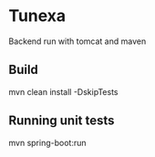 # Tunexa

Backend run with tomcat and maven

## Build
mvn clean install -DskipTests

## Running unit tests

mvn spring-boot:run